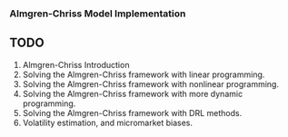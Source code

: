 ###  Almgren-Chriss Model Implementation

## TODO
1.	Almgren-Chriss Introduction
2.	Solving the Almgren-Chriss framework with linear programming. 
3.	Solving the Almgren-Chriss framework with nonlinear programming.
4.	Solving the Almgren-Chriss framework with more dynamic programming.
5.	Solving the Almgren-Chriss framework with DRL methods. 
6.	Volatility estimation, and micromarket biases.
